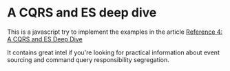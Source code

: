 # A CQRS and ES deep dive

This is a javascript try to implement the examples in the article [Reference 4: A CQRS and ES Deep Dive](https://msdn.microsoft.com/en-us/library/jj591577)

It contains great intel if you're looking for practical information about event sourcing and command query responsibility segregation.
